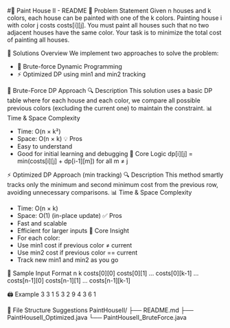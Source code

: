 #🏡 Paint House II - README
📘 Problem Statement
Given n houses and k colors, each house can be painted with one of the k colors. Painting house i with color j costs costs[i][j]. You must paint all houses such that no two adjacent houses have the same color.
Your task is to minimize the total cost of painting all houses.

🚀 Solutions Overview
We implement two approaches to solve the problem:
- 🐢 Brute-force Dynamic Programming
- ⚡ Optimized DP using min1 and min2 tracking

🐢 Brute-Force DP Approach
🔍 Description
This solution uses a basic DP table where for each house and each color, we compare all possible previous colors (excluding the current one) to maintain the constraint.
📊 Time & Space Complexity
- Time: O(n × k²)
- Space: O(n × k)
💡 Pros
- Easy to understand
- Good for initial learning and debugging
🧱 Core Logic
dp[i][j] = min(costs[i][j] + dp[i-1][m]) for all m ≠ j



⚡ Optimized DP Approach (min tracking)
🔍 Description
This method smartly tracks only the minimum and second minimum cost from the previous row, avoiding unnecessary comparisons.
📊 Time & Space Complexity
- Time: O(n × k)
- Space: O(1) (in-place update)
✅ Pros
- Fast and scalable
- Efficient for larger inputs
🧠 Core Insight
- For each color:
- Use min1 cost if previous color ≠ current
- Use min2 cost if previous color == current
- Track new min1 and min2 as you go

🧪 Sample Input Format
n k
costs[0][0] costs[0][1] ... costs[0][k-1]
...
costs[n-1][0] costs[n-1][1] ... costs[n-1][k-1]


🖨️ Example
3 3
1 5 3
2 9 4
3 6 1



📁 File Structure Suggestions
PaintHouseII/
├── README.md
├── PaintHouseII_Optimized.java
└── PaintHouseII_BruteForce.java




